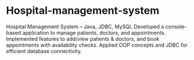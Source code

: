 # Hospital-management-system
Hospital Management System – Java, JDBC, MySQL  Developed a console-based application to manage patients, doctors, and appointments.  Implemented features to add/view patients &amp; doctors, and book appointments with availability checks.   Applied OOP concepts and JDBC for efficient database connectivity.
